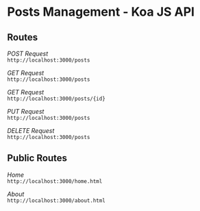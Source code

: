 # Posts Management - Koa JS API

## Routes 

*POST Request*  
```http://localhost:3000/posts```

*GET Request*  
```http://localhost:3000/posts```

*GET Request*  
```http://localhost:3000/posts/{id}```

*PUT Request*  
```http://localhost:3000/posts``` 

*DELETE Request*  
```http://localhost:3000/posts```

## Public Routes

*Home*  
```http://localhost:3000/home.html```

*About*  
```http://localhost:3000/about.html```